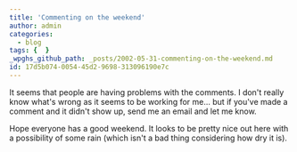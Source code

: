 ```yaml
---
title: 'Commenting on the weekend'
author: admin
categories:
  - blog
tags: {  }
_wpghs_github_path: _posts/2002-05-31-commenting-on-the-weekend.md
id: 17d5b074-0054-45d2-9698-313096190e7c
---
```

<p>It seems that people are having problems with the comments. I don't really know what's wrong as it seems to be working for me... but if you've made a comment and it didn't show up, send me an email and let me know.</p>
<p>Hope everyone has a good weekend. It looks to be pretty nice out here with a possibility of some rain (which isn't a bad thing considering how dry it is).</p>
